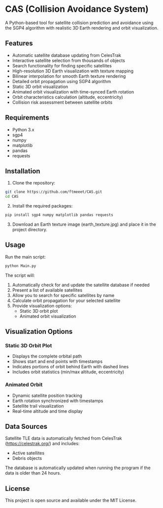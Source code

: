 # CAS (Collision Avoidance System)

A Python-based tool for satellite collision prediction and avoidance using the SGP4 algorithm with realistic 3D Earth rendering and orbit visualization.

## Features

- Automatic satellite database updating from CelesTrak
- Interactive satellite selection from thousands of objects
- Search functionality for finding specific satellites
- High-resolution 3D Earth visualization with texture mapping
- Bilinear interpolation for smooth Earth texture rendering
- Detailed orbit propagation using SGP4 algorithm
- Static 3D orbit visualization
- Animated orbit visualization with time-synced Earth rotation
- Orbit characteristics calculation (altitude, eccentricity)
- Collision risk assessment between satellite orbits

## Requirements

- Python 3.x
- sgp4
- numpy
- matplotlib
- pandas
- requests

## Installation

1. Clone the repository:
```bash
git clone https://github.com/ftmeeet/CAS.git
cd CAS
```

2. Install the required packages:
```bash
pip install sgp4 numpy matplotlib pandas requests
```

3. Download an Earth texture image (earth_texture.jpg) and place it in the project directory.

## Usage

Run the main script:
```bash
python Main.py
```

The script will:
1. Automatically check for and update the satellite database if needed
2. Present a list of available satellites
3. Allow you to search for specific satellites by name
4. Calculate orbit propagation for your selected satellite
5. Provide visualization options:
   - Static 3D orbit plot
   - Animated orbit visualization

## Visualization Options

### Static 3D Orbit Plot
- Displays the complete orbital path 
- Shows start and end points with timestamps
- Indicates portions of orbit behind Earth with dashed lines
- Includes orbit statistics (min/max altitude, eccentricity)

### Animated Orbit
- Dynamic satellite position tracking
- Earth rotation synchronized with timestamps
- Satellite trail visualization
- Real-time altitude and time display

## Data Sources

Satellite TLE data is automatically fetched from CelesTrak (https://celestrak.org/) and includes:
- Active satellites
- Debris objects

The database is automatically updated when running the program if the data is older than 24 hours.

## License

This project is open source and available under the MIT License. 